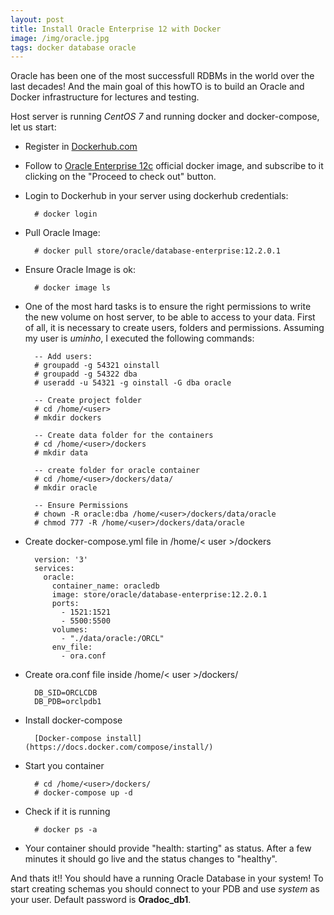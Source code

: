```yaml
---
layout: post
title: Install Oracle Enterprise 12 with Docker
image: /img/oracle.jpg
tags: docker database oracle
---
```


Oracle has been one of the most successfull RDBMs in the world over the last decades!  And the main goal of this howTO is to build an Oracle and Docker infrastructure for lectures and testing.

Host server is running *CentOS 7* and running docker and docker-compose, let us start:

- Register in [Dockerhub.com](https://hub.docker.com/)

- Follow to [Oracle Enterprise 12c](https://hub.docker.com/_/oracle-database-enterprise-edition) official docker image, and subscribe to it clicking on the "Proceed to check out" button.

- Login to Dockerhub in your server using dockerhub credentials:

        # docker login

- Pull Oracle Image:

        # docker pull store/oracle/database-enterprise:12.2.0.1

- Ensure Oracle Image is ok:

        # docker image ls


- One of the most hard tasks is to ensure the right permissions to write the new volume on host server, to be able to access to your data. First of all, it is necessary to create users, folders and permissions. Assuming my user is *uminho*, I executed the following commands:

        -- Add users:
        # groupadd -g 54321 oinstall 
        # groupadd -g 54322 dba 
        # useradd -u 54321 -g oinstall -G dba oracle
        
        -- Create project folder
        # cd /home/<user>
        # mkdir dockers

        -- Create data folder for the containers
        # cd /home/<user>/dockers
        # mkdir data

        -- create folder for oracle container
        # cd /home/<user>/dockers/data/
        # mkdir oracle

        -- Ensure Permissions
        # chown -R oracle:dba /home/<user>/dockers/data/oracle 
        # chmod 777 -R /home/<user>/dockers/data/oracle

- Create docker-compose.yml file in /home/< user >/dockers

        version: '3'
        services: 
          oracle:
            container_name: oracledb
            image: store/oracle/database-enterprise:12.2.0.1
            ports:
              - 1521:1521
              - 5500:5500
            volumes:
              - "./data/oracle:/ORCL"
            env_file:
              - ora.conf

- Create ora.conf file inside /home/< user >/dockers/
        
        DB_SID=ORCLCDB
        DB_PDB=orclpdb1

- Install docker-compose

        [Docker-compose install](https://docs.docker.com/compose/install/)

- Start you container
	
        # cd /home/<user>/dockers/
        # docker-compose up -d

- Check if it is running

        # docker ps -a

- Your container should provide "health: starting" as status. After a few minutes it should go live and the status changes to "healthy".

And thats it!! You should have a running Oracle Database in your system! To start creating schemas you should connect to your PDB and use *system* as your user. Default password is **Oradoc_db1**.